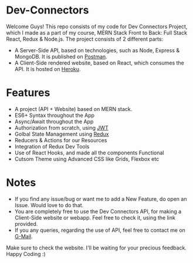 # Dev-Connectors
Welcome Guys! This repo consists of my code for Dev Connectors Project, which I made as a part of my course, MERN Stack Front to Back: Full Stack React, Redux & Node.js. The project consists of 2 different parts:
- A Server-Side API, based on technologies, such as Node, Express & MongoDB. It is published on <a target='_blank' href='https://documenter.getpostman.com/view/10118730/TVep8nHM'>Postman</a>.
- A Client-Side rendered website, based on React, which consumes the API. It is hosted on <a target='_blank' href='https://devconnect08.herokuapp.com/'>Heroku</a>. 

# Features  
- A project (API + Website) based on MERN stack. 
- ES6+ Syntax throughout the App
- Async/Await throughout the App
- Authorization from scratch, using <a target="_blank" href = 'https://jwt.io/'>JWT</a>
- Golbal State Management using <a target="_blank" href = 'https://redux.js.org/'>Redux</a>
- Reducers & Actions for our Resources
- Integration of Redux Dev Tools
- Use of React Hooks, and made all the components Functional
- Cutsom Theme using Advanced CSS like Grids, Flexbox etc  

# Notes
- If you find any issue/bug or want me to add a New Feature, do open an Issue. Would love to do that.
- You are completely free to use the Dev Connectors API, for making a Client-Side website or webapp. Feel free to check it, using the link provided.
- If you any queries, regarding the use of API, feel free to contact me on <a href="mailto:mittalvishesh021@gmail.com">G-Mail</a>.

Make sure to check the website. I'll be waiting for your precious feedback.
Happy Coding :)
